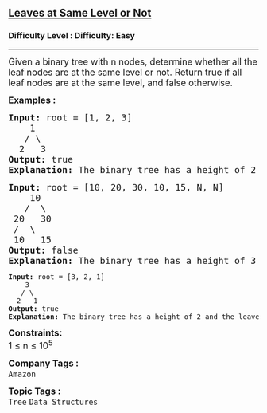 <h2><a href="https://www.geeksforgeeks.org/problems/leaf-at-same-level/1?page=4&category=Tree&difficulty=Easy,Medium&status=unsolved,attempted&sortBy=accuracy">Leaves at Same Level or Not</a></h2><h3>Difficulty Level : Difficulty: Easy</h3><hr><div class="problems_problem_content__Xm_eO"><p><span style="font-size: 18px;">Given a binary tree with n nodes, determine whether all the leaf nodes are at the same level or not. Return true if all leaf nodes are at the same level, and false otherwise.</span></p>
<p><span style="font-size: 18px;"><strong>Examples :</strong></span></p>
<pre><span style="font-size: 18px;"><strong>Input: </strong>root = [1, 2, 3]<strong><br></strong>    1<br>   / \<br>  2   3<br><strong>Output: </strong>true<br><strong>Explanation: </strong>The binary tree has a height of 2 and the leaves are at the same level.</span></pre>
<pre><span style="font-size: 18px;"><strong>Input: </strong>root = [10, 20, 30, 10, 15, N, N]<strong><br></strong>    10<br>   /  \<br> 20   30<br> /  \<br> 10   15<br><strong>Output: </strong>false<br><strong>Explanation: </strong>The binary tree has a height of 3 and the leaves are not at the same level.<br></span></pre>
<pre><strong>Input: </strong>root = [3, 2, 1]<br>    3<br>   / \<br>  2   1<br><strong>Output: </strong>true<br><strong>Explanation: </strong>The binary tree has a height of 2 and the leaves are at the same level.</pre>
<p><span style="font-size: 18px;"><strong>Constraints:</strong><br>1 ≤ n ≤ 10<sup>5</sup></span></p></div><p><span style=font-size:18px><strong>Company Tags : </strong><br><code>Amazon</code>&nbsp;<br><p><span style=font-size:18px><strong>Topic Tags : </strong><br><code>Tree</code>&nbsp;<code>Data Structures</code>&nbsp;